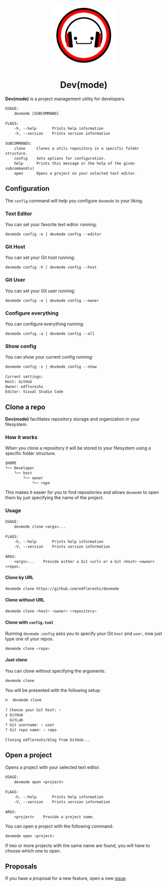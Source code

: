 <div align="center">
    <img width=200 src="assets/logo.png"/>
    <h1>Dev(mode)</h1>
</div>

**Dev(mode)** is a project management utility for developers.

```
USAGE:
    devmode [SUBCOMMAND]

FLAGS:
    -h, --help       Prints help information
    -V, --version    Prints version information

SUBCOMMANDS:
    clone     Clones a utils repository in a specific folder structure.
    config    Sets options for configuration.
    help      Prints this message or the help of the given subcommand(s)
    open      Opens a project on your selected text editor.
```

## Configuration

The `config` command will help you configure `devmode` to your liking.

### Text Editor

You can set your favorite text editor running:

```
devmode config -e | devmode config --editor
``` 

### Git Host

You can set your Git host running:

```
devmode config -h | devmode config --host
``` 

### Git User

You can set your Git user running:

```
devmode config -o | devmode config --owner
``` 

### Configure everything

You can configure everything running:

```
devmode config -a | devmode config --all
``` 

### Show config

You can show your current config running:

```
devmode config -s | devmode config --show

Current settings:
Host: GitHub
Owner: edfloreshz
Editor: Visual Studio Code
``` 

## Clone a repo

**Dev(mode)** facilitates repository storage and organization in your filesystem.

### How it works

When you clone a repository it will be stored to your filesystem using a specific folder structure.

```
$HOME
└── Developer
    └── host
        └── owner
            └── repo
```

This makes it easier for you to find repositories and allows `devmode` to open them by just specifying the name of the
project.

### Usage

```
USAGE:
    devmode clone <args>...

FLAGS:
    -h, --help       Prints help information
    -V, --version    Prints version information

ARGS:
    <args>...    Provide either a Git <url> or a Git <host> <owner> <repo>.
```

#### Clone by URL

```bash
devmode clone https://github.com/edfloreshz/devmode
```

#### Clone without URL

```bash
devmode clone <host> <owner> <repository>
```

#### Clone with `config.toml`

Running `devmode config` asks you to specify your Git `host` and `user`, now just type one of your repos.

```bash
devmode clone <repo>
```

#### Just clone

You can clone without specifying the arguments.

```bash
devmode clone
```

You will be presented with the following setup:

```
ᐅ  devmode clone

? Choose your Git host: ›
❯ GitHub
  GitLab
? Git username: › user
? Git repo name: › repo

Cloning edfloreshz/blog from GitHub...
```

## Open a project

Opens a project with your selected text editor.

```
USAGE:
    devmode open <project>

FLAGS:
    -h, --help       Prints help information
    -V, --version    Prints version information

ARGS:
    <project>    Provide a project name.
```

You can open a project with the following command:

```bash
devmode open <project>
```

If two or more projects with the same name are found, you will have to choose which one to open.

## Proposals
If you have a proposal for a new feature, open a new [issue](https://github.com/edfloreshz/devmode/issues).
